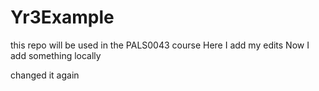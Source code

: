 # Yr3Example
this repo will be used in the PALS0043 course
Here I add my edits
Now I add something locally

changed it again
